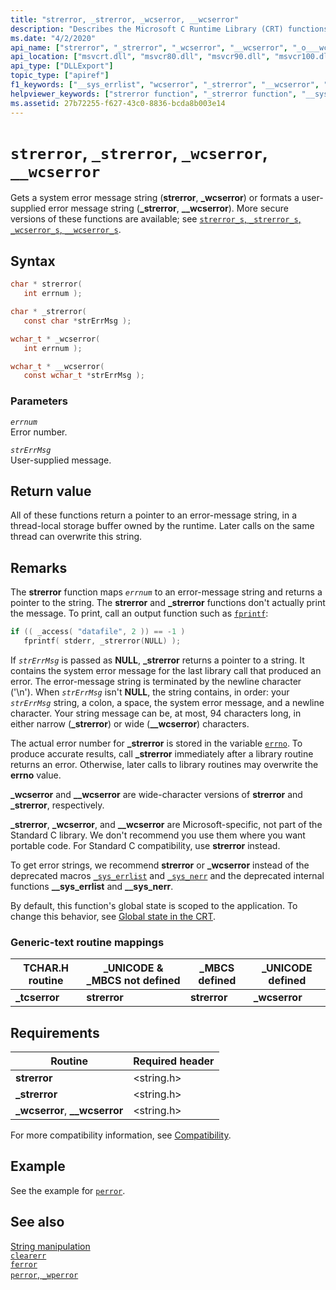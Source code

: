 ```yaml
---
title: "strerror, _strerror, _wcserror, __wcserror"
description: "Describes the Microsoft C Runtime Library (CRT) functions strerror, _strerror, _wcserror, and __wcserror."
ms.date: "4/2/2020"
api_name: ["strerror", "_strerror", "_wcserror", "__wcserror", "_o___wcserror", "_o__strerror", "_o__wcserror", "_o_strerror"]
api_location: ["msvcrt.dll", "msvcr80.dll", "msvcr90.dll", "msvcr100.dll", "msvcr100_clr0400.dll", "msvcr110.dll", "msvcr110_clr0400.dll", "msvcr120.dll", "msvcr120_clr0400.dll", "ucrtbase.dll", "api-ms-win-crt-runtime-l1-1-0.dll", "api-ms-win-crt-private-l1-1-0.dll"]
api_type: ["DLLExport"]
topic_type: ["apiref"]
f1_keywords: ["__sys_errlist", "wcserror", "_strerror", "__wcserror", "strerror", "__sys_nerr", "_tcserror", "_wcserror", "tcserror"]
helpviewer_keywords: ["strerror function", "_strerror function", "__sys_errlist", "wcserror function", "error messages, printing", "__sys_nerr", "tcserror function", "printing error messages", "_wcserror function", "_tcserror function", "__wcserror function", "error messages, getting"]
ms.assetid: 27b72255-f627-43c0-8836-bcda8b003e14
---
```

# `strerror`, `_strerror`, `_wcserror`, `__wcserror`

Gets a system error message string (**strerror**, **_wcserror**) or formats a user-supplied error message string (**_strerror**, **__wcserror**). More secure versions of these functions are available; see [`strerror_s`, `_strerror_s`, `_wcserror_s`, `__wcserror_s`](strerror-s-strerror-s-wcserror-s-wcserror-s.md).

## Syntax

```C
char * strerror(
   int errnum );

char * _strerror(
   const char *strErrMsg );

wchar_t * _wcserror(
   int errnum );

wchar_t * __wcserror(
   const wchar_t *strErrMsg );
```

### Parameters

*`errnum`*\
Error number.

*`strErrMsg`*\
User-supplied message.

## Return value

All of these functions return a pointer to an error-message string, in a thread-local storage buffer owned by the runtime. Later calls on the same thread can overwrite this string.

## Remarks

The **strerror** function maps *`errnum`* to an error-message string and returns a pointer to the string. The **strerror** and **_strerror** functions don't actually print the message. To print, call an output function such as [`fprintf`](fprintf-fprintf-l-fwprintf-fwprintf-l.md):

```C
if (( _access( "datafile", 2 )) == -1 )
   fprintf( stderr, _strerror(NULL) );
```

If *`strErrMsg`* is passed as **NULL**, **_strerror** returns a pointer to a string. It contains the system error message for the last library call that produced an error. The error-message string is terminated by the newline character ('\n'). When *`strErrMsg`* isn't **NULL**, the string contains, in order: your *`strErrMsg`* string, a colon, a space, the system error message, and a newline character. Your string message can be, at most, 94 characters long, in either narrow (**_strerror**) or wide (**__wcserror**) characters.

The actual error number for **_strerror** is stored in the variable [`errno`](../errno-doserrno-sys-errlist-and-sys-nerr.md). To produce accurate results, call **_strerror** immediately after a library routine returns an error. Otherwise, later calls to library routines may overwrite the **errno** value.

**_wcserror** and **__wcserror** are wide-character versions of **strerror** and **_strerror**, respectively.

**_strerror**, **_wcserror**, and **__wcserror** are Microsoft-specific, not part of the Standard C library. We don't recommend you use them where you want portable code. For Standard C compatibility, use **strerror** instead.

To get error strings, we recommend **strerror** or **_wcserror** instead of the deprecated macros [`_sys_errlist`](../errno-doserrno-sys-errlist-and-sys-nerr.md) and [`_sys_nerr`](../errno-doserrno-sys-errlist-and-sys-nerr.md) and the deprecated internal functions **__sys_errlist** and **__sys_nerr**.

By default, this function's global state is scoped to the application. To change this behavior, see [Global state in the CRT](../global-state.md).

### Generic-text routine mappings

|TCHAR.H routine|_UNICODE & _MBCS not defined|_MBCS defined|_UNICODE defined|
|---------------------|------------------------------------|--------------------|-----------------------|
|**_tcserror**|**strerror**|**strerror**|**_wcserror**|

## Requirements

|Routine|Required header|
|-------------|---------------------|
|**strerror**|\<string.h>|
|**_strerror**|\<string.h>|
|**_wcserror**, **__wcserror**|\<string.h>|

For more compatibility information, see [Compatibility](../compatibility.md).

## Example

See the example for [`perror`](perror-wperror.md).

## See also

[String manipulation](../string-manipulation-crt.md)\
[`clearerr`](clearerr.md)\
[`ferror`](ferror.md)\
[`perror`, `_wperror`](perror-wperror.md)
